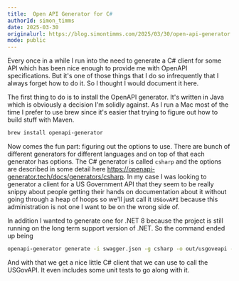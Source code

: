 ```yaml
---
title:  Open API Generator for C#
authorId: simon_timms
date: 2025-03-30
originalurl: https://blog.simontimms.com/2025/03/30/open-api-generator
mode: public
---
```




Every once in a while I run into the need to generate a C# client for some API which has been nice enough to provide me with OpenAPI specifications. But it's one of those things that I do so infrequently that I always forget how to do it. So I thought I would document it here.

The first thing to do is to install the OpenAPI generator. It's written in Java which is obviously a decision I'm solidly against. As I run a Mac most of the time I prefer to use brew since it's easier that trying to figure out how to build stuff with Maven. 

```bash
brew install openapi-generator
```

Now comes the fun part: figuring out the options to use. There are bunch of different generators for different languages and on top of that each generator has options. The C# generator is called `csharp` and the options are described in some detail here https://openapi-generator.tech/docs/generators/csharp. In my case I was looking to generator a client for a US Government API that they seem to be really snippy about people getting their hands on documentation about it without going through a heap of hoops so we'll just call it `USGovAPI` because this administration is not one I want to be on the wrong side of. 

In addition I wanted to generate one for .NET 8 because the project is still running on the long term support version of .NET. So the command ended up being 


```bash
openapi-generator generate -i swagger.json -g csharp -o out/usgoveapi --additional-properties=packageName=USGovAPI,targetFramework=net8.0
```

And with that we get a nice little C# client that we can use to call the USGovAPI. It even includes some unit tests to go along with it. 